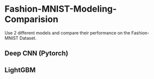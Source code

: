 # Fashion-MNIST-Modeling-Comparision
Use 2 different models and compare their performance on the Fashion-MNIST Dataset.

## Deep CNN (Pytorch)
## LightGBM
